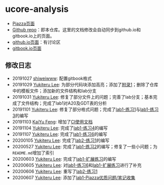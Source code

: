 # ucore-analysis

 * [Piazza页面](https://piazza.com/class/i5j09fnsl7k5x0?cid=1355)
 * [Github repo](https://github.com/oscourse-tsinghua/ucore-analysis)：即本仓库。这里的文档修改会自动同步到github.io和gitbook.io上的页面。
 * [github.io页面](https://oscourse-tsinghua.github.io/ucore-analysis/)：有讨论区
 * [gitbook.io页面](https://oscourse-tsinghua.gitbook.io/ucore-analysis/)

## 修改日志

 * 20191027 [shiweiwww](https://github.com/shiweiwww): 配置gitbook格式
 * 20191029 [Yukiteru Lee](https://github.com/wfly1998): 为部分代码块添加高亮；添加了[附录1](tools/how_to_edit_this_doc.md)；删除了仓库中的模板文件；添加新的文件结构和lab分支
 * 20191031 [Yukiteru Lee](https://github.com/wfly1998): 修复了部分文件上的问题；完善了lab分支；基本完成了文件结构；完成了lab1对A20及GDT表的分析
 * 20191101 [Yukiteru Lee](https://github.com/wfly1998): 修复了部分格式问题；完成了[lab1-练习1](labs/lab1/practice1.md)与[lab1-练习3](labs/lab1/practice3.md)的编写
 * 20191103 [KaiYu Feng](https://github.com/fky2015): 增加了[CI使用文档](tools/how_to_auto_update_gitbook_via_travis-ci.md)
 * 20191104 [Yukiteru Lee](https://github.com/wfly1998): 完成了[lab1-练习4](labs/lab1/practice4.md)的编写
 * 20191107 [Yukiteru Lee](https://github.com/wfly1998): 完成了[lab1-练习6](labs/lab1/practice6.md)的编写
 * 20200105 [Yukiteru Lee](https://github.com/wfly1998): 完成了[lab2-练习1](labs/lab2/practice1.md)的编写
 * 20200527 [Yukiteru Lee](https://github.com/wfly1998): 完成了[lab1-练习2](labs/lab1/practice2.md)的编写；修复了一些小问题；为`README.md`增加了索引
 * 20200603 [Yukiteru Lee](https://github.com/wfly1998): 完成了[lab1-扩展练习](labs/lab1/challenge.md)的编写
 * 20200605 [Yukiteru Lee](https://github.com/wfly1998): 对[lab1-练习6](labs/lab1/practice6.md)和[lab1-扩展练习](labs/lab1/challenge.md)进行了补充
 * 20200606 [Yukiteru Lee](https://github.com/wfly1998): 重写了[lab2-练习1](labs/lab2/practice1.md)
 * 20200607 [Yukiteru Lee](https://github.com/wfly1998): 添加了[lab1-Piazza优质问题/笔记收集](labs/lab1/collection.md)
 

